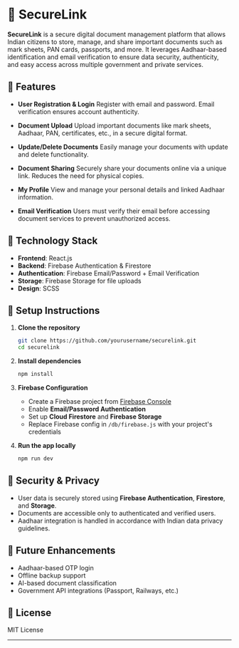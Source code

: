 # 📁 SecureLink

**SecureLink** is a secure digital document management platform that allows Indian citizens to store, manage, and share important documents such as mark sheets, PAN cards, passports, and more. It leverages Aadhaar-based identification and email verification to ensure data security, authenticity, and easy access across multiple government and private services.

## 🔐 Features

* **User Registration & Login**
  Register with email and password. Email verification ensures account authenticity.

* **Document Upload**
  Upload important documents like mark sheets, Aadhaar, PAN, certificates, etc., in a secure digital format.

* **Update/Delete Documents**
  Easily manage your documents with update and delete functionality.

* **Document Sharing**
  Securely share your documents online via a unique link. Reduces the need for physical copies.

* **My Profile**
  View and manage your personal details and linked Aadhaar information.

* **Email Verification**
  Users must verify their email before accessing document services to prevent unauthorized access.

## 🧩 Technology Stack

* **Frontend**: React.js
* **Backend**: Firebase Authentication & Firestore
* **Authentication**: Firebase Email/Password + Email Verification
* **Storage**: Firebase Storage for file uploads
* **Design**: SCSS

## 🔧 Setup Instructions

1. **Clone the repository**

   ```bash
   git clone https://github.com/yourusername/securelink.git
   cd securelink
   ```

2. **Install dependencies**

   ```bash
   npm install
   ```

3. **Firebase Configuration**

   * Create a Firebase project from [Firebase Console](https://console.firebase.google.com/)
   * Enable **Email/Password Authentication**
   * Set up **Cloud Firestore** and **Firebase Storage**
   * Replace Firebase config in `/db/firebase.js` with your project's credentials

4. **Run the app locally**

   ```bash
   npm run dev
   ```

## 🔐 Security & Privacy

* User data is securely stored using **Firebase Authentication**, **Firestore**, and **Storage**.
* Documents are accessible only to authenticated and verified users.
* Aadhaar integration is handled in accordance with Indian data privacy guidelines.

## 📌 Future Enhancements

* Aadhaar-based OTP login
* Offline backup support
* AI-based document classification
* Government API integrations (Passport, Railways, etc.)

## 📄 License

MIT License

---
